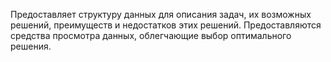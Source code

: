 Предоставляет структуру данных для описания задач, их возможных решений, преимуществ и недостатков этих решений.
Предоставляются средства просмотра данных, облегчающие выбор оптимального решения.